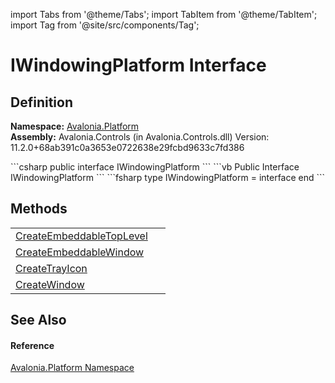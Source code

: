 import Tabs from '@theme/Tabs'; 
import TabItem from '@theme/TabItem'; 
import Tag from '@site/src/components/Tag'; 

# IWindowingPlatform Interface




## Definition
**Namespace:** <a href="N_Avalonia_Platform">Avalonia.Platform</a>  
**Assembly:** Avalonia.Controls (in Avalonia.Controls.dll) Version: 11.2.0+68ab391c0a3653e0722638e29fcbd9633c7fd386

<Tabs groupId="api-code-preview">
<TabItem value="csharp" label="C#">
```csharp
public interface IWindowingPlatform
```
</TabItem>
<TabItem value="vb" label="VB">
```vb
Public Interface IWindowingPlatform
```
</TabItem>
<TabItem value="fsharp" label="F#">
```fsharp
type IWindowingPlatform = interface end
```
</TabItem>
</Tabs>



## Methods
<table>
<tr>
<td><a href="M_Avalonia_Platform_IWindowingPlatform_CreateEmbeddableTopLevel">CreateEmbeddableTopLevel</a></td>
<td> </td>
</tr>
<tr>
<td><a href="M_Avalonia_Platform_IWindowingPlatform_CreateEmbeddableWindow">CreateEmbeddableWindow</a></td>
<td> </td>
</tr>
<tr>
<td><a href="M_Avalonia_Platform_IWindowingPlatform_CreateTrayIcon">CreateTrayIcon</a></td>
<td> </td>
</tr>
<tr>
<td><a href="M_Avalonia_Platform_IWindowingPlatform_CreateWindow">CreateWindow</a></td>
<td> </td>
</tr>
</table>

## See Also


#### Reference
<a href="N_Avalonia_Platform">Avalonia.Platform Namespace</a>  
